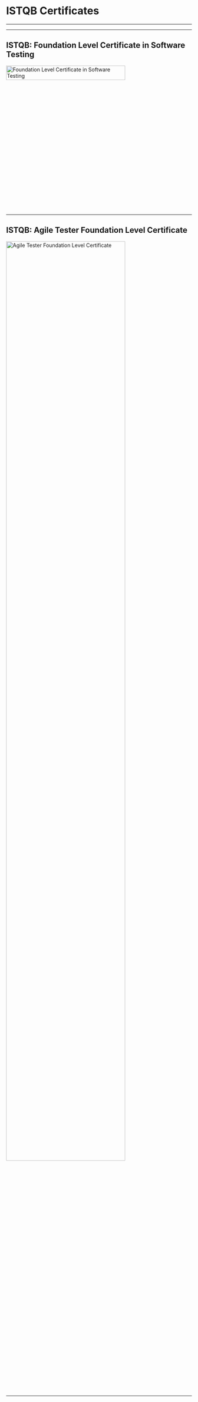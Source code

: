 # ISTQB Certificates
<hr><hr>

## ISTQB: Foundation Level Certificate in Software Testing 
<img width="80%" height="10%" alt="Foundation Level Certificate in Software Testing" src="![image](https://github.com/user-attachments/assets/543a743c-3f2c-4bbc-b3dc-2a18db1c3f59)
">
<hr>

## ISTQB: Agile Tester Foundation Level Certificate 

<img width="80%" alt="Agile Tester Foundation Level Certificate" src="![image](https://github.com/user-attachments/assets/c52e62ad-0938-4b49-bb35-f66602d9c9d8)
">

<hr>


